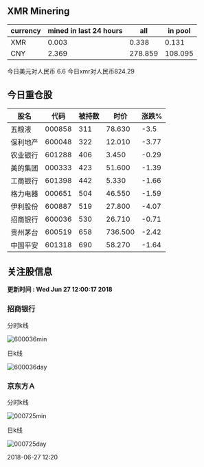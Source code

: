 ## XMR Minering

|currency|mined in last 24 hours|all|in pool|
|---|---|---|---|
|XMR|0.003|0.338|0.131|
|CNY|2.369|278.859|108.095|

今日美元对人民币 6.6	今日xmr对人民币824.29


## 今日重仓股 

|股名|代码|被持数|时价|涨跌%|
|---|---|---|---|---|
|五粮液|000858|311|78.630|-3.5|
|保利地产|600048|322|12.010|-3.77|
|农业银行|601288|406|3.450|-0.29|
|美的集团|000333|423|51.600|-1.39|
|工商银行|601398|442|5.330|-1.66|
|格力电器|000651|504|46.550|-1.59|
|伊利股份|600887|519|27.800|-4.07|
|招商银行|600036|530|26.710|-0.71|
|贵州茅台|600519|658|736.500|-2.42|
|中国平安|601318|690|58.270|-1.64|

## 关注股信息
**更新时间 : Wed Jun 27 12:00:17 2018**
### 招商银行 
分时k线

![600036min](http://image.sinajs.cn/newchart/min/n/sh600036.gif)

日k线

![600036day](http://image.sinajs.cn/newchart/daily/n/sh600036.gif)

### 京东方Ａ 
分时k线

![000725min](http://image.sinajs.cn/newchart/min/n/sz000725.gif)

日k线

![000725day](http://image.sinajs.cn/newchart/daily/n/sz000725.gif)

2018-06-27 12:20